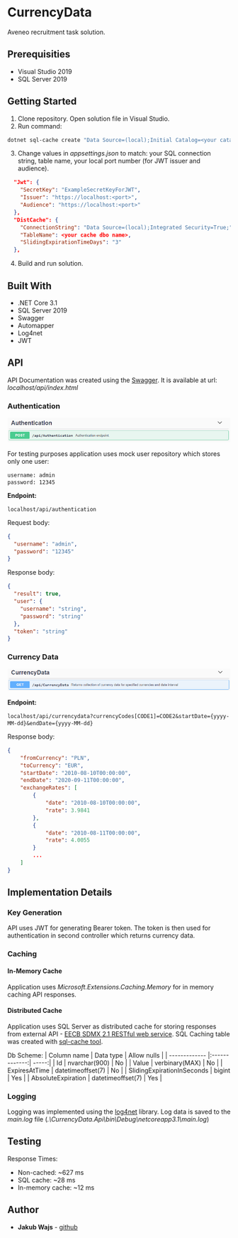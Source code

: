 # CurrencyData

Aveneo recruitment task solution.

## Prerequisities

* Visual Studio 2019
* SQL Server 2019

## Getting Started

1. Clone repository. Open solution file in Visual Studio.
2. Run command:
```bash
dotnet sql-cache create "Data Source=(local);Initial Catalog=<your catalog name>;Integrated Security=True;" dbo <your cache dbo name>
```
3. Change values in _appsettings.json_ to match: your SQL connection string, table name, your local port number (for JWT issuer and audience).
```json
  "Jwt": {
    "SecretKey": "ExampleSecretKeyForJWT",
    "Issuer": "https://localhost:<port>",
    "Audience": "https://localhost:<port>"
  },
  "DistCache": {
    "ConnectionString": "Data Source=(local);Integrated Security=True;",
    "TableName": <your cache dbo name>,
    "SlidingExpirationTimeDays": "3"
  },
```
4. Build and run solution.

## Built With

* .NET Core 3.1
* SQL Server 2019
* Swagger
* Automapper
* Log4net
* JWT

## API

API Documentation was created using the [Swagger](https://aspnetcore.readthedocs.io/en/stable/tutorials/web-api-help-pages-using-swagger.html). It is available at url: _localhost/api/index.html_

### Authentication

![Authentication Endpoint](./img/api-authentication.PNG)

For testing purposes application uses mock user repository which stores only one user:

```
username: admin
password: 12345
```

**Endpoint:**
```
localhost/api/authentication
```

Request body:

```json
{
  "username": "admin",
  "password": "12345"
}
```

Response body:
```json
{
  "result": true,
  "user": {
    "username": "string",
    "password": "string"
  },
  "token": "string"
}
```

### Currency Data

![Currency Data Endpoint](./img/api-currencydata.PNG)

**Endpoint:**
```
localhost/api/currencydata?currencyCodes[CODE1]=CODE2&startDate={yyyy-MM-dd}&endDate={yyyy-MM-dd}
```

Response body:
```json
{
    "fromCurrency": "PLN",
    "toCurrency": "EUR",
    "startDate": "2010-08-10T00:00:00",
    "endDate": "2020-09-11T00:00:00",
    "exchangeRates": [
        {
            "date": "2010-08-10T00:00:00",
            "rate": 3.9841
        },
        {
            "date": "2010-08-11T00:00:00",
            "rate": 4.0055
        }
        ...
    ]
}
```

## Implementation Details

### Key Generation

API uses JWT for generating Bearer token. The token is then used for authentication in second controller which returns currency data.

### Caching

#### In-Memory Cache

Application uses _Microsoft.Extensions.Caching.Memory_ for in memory caching API responses.

#### Distributed Cache

Application uses SQL Server as distributed cache for storing responses from external API - [EECB SDMX 2.1 RESTful web service](https://sdw-wsrest.ecb.europa.eu/help/).
SQL Caching table was created with [sql-cache tool](https://www.nuget.org/packages/dotnet-sql-cache).

Db Scheme:
| Column name        | Data type           | Allow nulls  |
| ------------- |:-------------:| -----:|
| Id      | nvarchar(900) | No |
| Value      | verbinary(MAX)      |   No |
| ExpiresAtTime | datetimeoffset(7)      |    No |
| SlidingExpirationInSeconds | bigint      |    Yes |
| AbsoluteExpiration | datetimeoffset(7)      |    Yes |

### Logging

Logging  was implemented using the [log4net](https://logging.apache.org/log4net/) library. Log data is saved to the _main.log_ file (_.\CurrencyData.Api\bin\Debug\netcoreapp3.1\main.log_)

## Testing

Response Times:
* Non-cached: ~627 ms
* SQL cache: ~28 ms
* In-memory cache: ~12 ms

## Author

* **Jakub Wajs** - [github](https://github.com/kubawajs)
